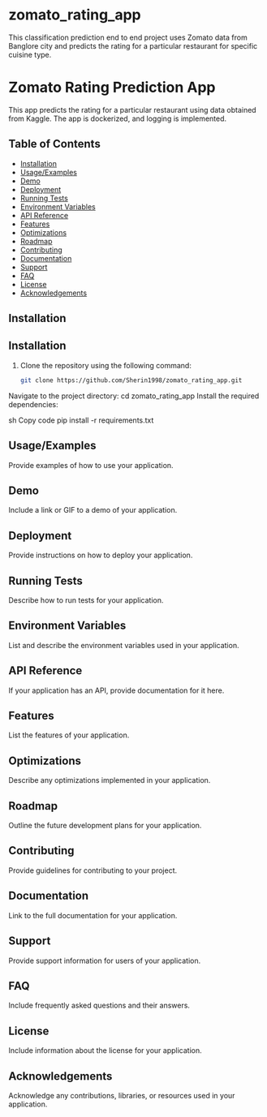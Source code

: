 # zomato_rating_app
This classification prediction end to end project uses Zomato data from Banglore city and predicts the rating for a particular restaurant for specific cuisine type.


# Zomato Rating Prediction App

This app predicts the rating for a particular restaurant using data obtained from Kaggle. The app is dockerized, and logging is implemented.

## Table of Contents

- [Installation](#installation)
- [Usage/Examples](#usage/examples)
- [Demo](#demo)
- [Deployment](#deployment)
- [Running Tests](#running-tests)
- [Environment Variables](#environment-variables)
- [API Reference](#api-reference)
- [Features](#features)
- [Optimizations](#optimizations)
- [Roadmap](#roadmap)
- [Contributing](#contributing)
- [Documentation](#documentation)
- [Support](#support)
- [FAQ](#faq)
- [License](#license)
- [Acknowledgements](#acknowledgements)

## Installation

## Installation

1. Clone the repository using the following command:

   ```sh
   git clone https://github.com/Sherin1998/zomato_rating_app.git
Navigate to the project directory:
cd zomato_rating_app
Install the required dependencies:

sh
Copy code
pip install -r requirements.txt


## Usage/Examples

Provide examples of how to use your application.

## Demo

Include a link or GIF to a demo of your application.

## Deployment

Provide instructions on how to deploy your application.

## Running Tests

Describe how to run tests for your application.

## Environment Variables

List and describe the environment variables used in your application.

## API Reference

If your application has an API, provide documentation for it here.

## Features

List the features of your application.

## Optimizations

Describe any optimizations implemented in your application.

## Roadmap

Outline the future development plans for your application.

## Contributing

Provide guidelines for contributing to your project.

## Documentation

Link to the full documentation for your application.

## Support

Provide support information for users of your application.

## FAQ

Include frequently asked questions and their answers.

## License

Include information about the license for your application.

## Acknowledgements

Acknowledge any contributions, libraries, or resources used in your application.
